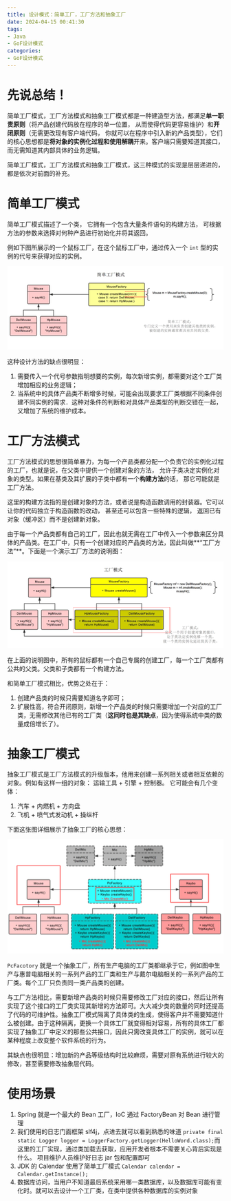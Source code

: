 ```yaml
---
title: 设计模式：简单工厂，工厂方法和抽象工厂
date: 2024-04-15 00:41:30
tags:
- Java
- GoF设计模式
categories:
- GoF设计模式
---
```


# 先说总结！

简单工厂模式，工厂方法模式和抽象工厂模式都是一种建造型方法，都满足**单一职责原则**（将产品创建代码放在程序的单一位置， 从而使得代码更容易维护）和**开闭原则**（无需更改现有客户端代码， 你就可以在程序中引入新的产品类型），它们的核心思想都是**将对象的实例化过程和使用解耦**开来。客户端只需要知道其接口，而无需知道其内部具体的业务逻辑。

简单工厂模式，工厂方法模式和抽象工厂模式，这三种模式的实现是层层递进的，都是依次对前面的补充。



# 简单工厂模式

简单工厂模式描述了一个类， 它拥有一个包含大量条件语句的构建方法， 可根据方法的参数来选择对何种产品进行初始化并将其返回。

例如下图所展示的一个鼠标工厂，在这个鼠标工厂中，通过传入一个 `int` 型的实例的代号来获得对应的实例。

![简单工厂模式](./设计模式：简单工厂，工厂方法和抽象工厂/简单工厂模式.png)

这种设计方法的缺点很明显：

1. 需要传入一个代号参数指明想要的实例，每次新增实例，都需要对这个工厂类增加相应的业务逻辑；
2. 当系统中的具体产品类不断增多时候，可能会出现要求工厂类根据不同条件创建不同实例的需求．这种对条件的判断和对具体产品类型的判断交错在一起，又增加了系统的维护成本。



# 工厂方法模式

工厂方法模式的思想很简单暴力，为每一个产品类都分配一个负责它的实例化过程的工厂，也就是说，在父类中提供一个创建对象的方法， 允许子类决定实例化对象的类型。如果在基类及其扩展的子类中都有一个**构建方法**的话， 那它可能就是工厂方法。

这里的构建方法指的是创建对象的方法，或者说是构造函数调用的封装器。它可以让你的代码独立于构造函数的改动， 甚至还可以包含一些特殊的逻辑， 返回已有对象（缓冲区）而不是创建新对象。

由于每一个产品类都有自己的工厂，因此也就无需在工厂中传入一个参数来区分具体的产品类。在工厂中，只有一个创建对应的产品类的方法，因此叫做**“工厂方法”**。下面是一个演示工厂方法的说明图：

![简单工厂模式](./设计模式：简单工厂，工厂方法和抽象工厂/工厂方法模式.png)

在上面的说明图中，所有的鼠标都有一个自己专属的创建工厂，每一个工厂类都有公共的父类。父类和子类都有一个构建方法。

和简单工厂模式相比，优势之处在于：

1. 创建产品类的时候只需要知道名字即可；
2. 扩展性高，符合开闭原则，新增一个产品类的时候只需要增加一个对应的工厂类，无需修改其他已有的工厂类（**这同时也是其缺点**，因为使得系统中类的数量成倍增长了）。



# 抽象工厂模式

抽象工厂模式是工厂方法模式的升级版本，他用来创建一系列相关或者相互依赖的对象。例如有这样一组的对象：  运输工具 + 引擎 + 控制器。 它可能会有几个变体：

1. 汽车 + 内燃机 + 方向盘
2. 飞机 + 喷气式发动机 + 操纵杆

下面这张图详细展示了抽象工厂的核心思想：

![简单工厂模式](./设计模式：简单工厂，工厂方法和抽象工厂/抽象工厂模式.png)

`PcFacotory` 就是一个抽象工厂，所有生产电脑的工厂类都继承于它，例如图中生产与惠普电脑相关的一系列产品的工厂类和生产与戴尔电脑相关的一系列产品的工厂类。每个工厂只负责同一类产品类的创建。

与工厂方法相比，需要新增产品类的时候只需要修改工厂对应的接口，然后让所有实现了这个接口的工厂类实现其新增的方法即可。大大减少类的数量的同时还提高了代码的可维护性。抽象工厂模式隔离了具体类的生成，使得客户并不需要知道什么被创建。由于这种隔离，更换一个具体工厂就变得相对容易，所有的具体工厂都实现了抽象工厂中定义的那些公共接口，因此只需改变具体工厂的实例，就可以在某种程度上改变整个软件系统的行为。

其缺点也很明显：增加新的产品等级结构时比较麻烦，需要对原有系统进行较大的修改，甚至需要修改抽象层代码。



# 使用场景

1. Spring 就是一个最大的 Bean 工厂，IoC 通过 FactoryBean 对 Bean 进行管理
2. 我们使用的日志门面框架 slf4j，点进去就可以看到熟悉的味道 `private final static Logger logger = LoggerFactory.getLogger(HelloWord.class);`而这里的工厂实现，通过类加载去获取，应用开发者根本不需要关心背后实现是什么。 项目维护人员维护好日志 jar 包和配置即可
3. JDK 的 Calendar 使用了简单工厂模式 `Calendar calendar = Calendar.getInstance();`
4. 数据库访问，当用户不知道最后系统采用哪一类数据库，以及数据库可能有变化时。就可以去设计一个工厂类，在类中提供各种数据库的实例对象
